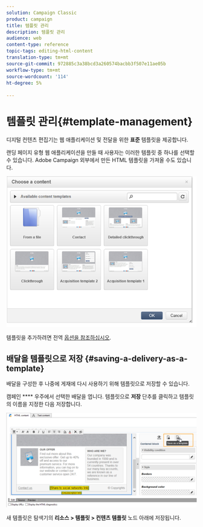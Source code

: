 ```yaml
---
solution: Campaign Classic
product: campaign
title: 템플릿 관리
description: 템플릿 관리
audience: web
content-type: reference
topic-tags: editing-html-content
translation-type: tm+mt
source-git-commit: 972885c3a38bcd3a260574bacbb3f507e11ae05b
workflow-type: tm+mt
source-wordcount: '114'
ht-degree: 5%

---
```



# 템플릿 관리{#template-management}

디지털 컨텐츠 편집기는 웹 애플리케이션 및 전달을 위한 **표준** 템플릿을 제공합니다.

랜딩 페이지 유형 웹 애플리케이션을 만들 때 사용자는 이러한 템플릿 중 하나를 선택할 수 있습니다. Adobe Campaign 외부에서 만든 HTML 템플릿을 가져올 수도 있습니다.

![](assets/dce_popup_templatechoice.png)

템플릿을 추가하려면 전역 [옵션을 참조하십시오](../../web/using/content-editor-interface.md#global-options).

## 배달을 템플릿으로 저장 {#saving-a-delivery-as-a-template}

배달을 구성한 후 나중에 게재에 다시 사용하기 위해 템플릿으로 저장할 수 있습니다.

캠페인 **** 우주에서 선택한 배달을 엽니다. 템플릿으로 **저장** 단추를 클릭하고 템플릿의 이름을 지정한 다음 저장합니다.

![](assets/dce_save_model.png)

새 템플릿은 탐색기의 **리소스 > 템플릿 > 컨텐츠 템플릿** 노드 아래에 저장됩니다.

